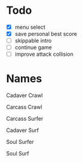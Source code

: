 
# Todo

* [x] menu select
* [x] save personal best score
* [ ] skippable intro
* [ ] continue game
* [ ] improve attack collision

# Names
Cadaver Crawl

Carcass Crawl

Carcass Surfer

Cadaver Surf

Soul Surfer

Soul Surf
